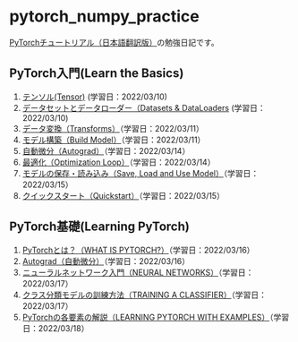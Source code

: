 # pytorch_numpy_practice

[PyTorchチュートリアル（日本語翻訳版）](https://yutaroogawa.github.io/pytorch_tutorials_jp/)の勉強日記です。

## PyTorch入門(Learn the Basics)

1. [テンソル(Tensor)](https://github.com/Aruminium/pytorch_numpy_practice/blob/main/Pytorch_Practice_tensorqs_1.ipynb) (学習日：2022/03/10)
2. [データセットとデータローダー（Datasets & DataLoaders](https://github.com/Aruminium/pytorch_numpy_practice/commit/d2e0327741d29cdf73614e4a8883e0101a349130) (学習日：2022/03/10)
3. [データ変換（Transforms）](https://github.com/Aruminium/pytorch_numpy_practice/blob/main/Pytorch_Practice_Transforms3.ipynb)（学習日：2022/03/11）
4. [モデル構築（Build Model）](https://github.com/Aruminium/pytorch_numpy_practice/blob/main/Learn_the_Basics/Pytorch_Practice_Build_Model4.ipynb)（学習日：2022/03/11）
5. [自動微分（Autograd）](https://github.com/Aruminium/pytorch_numpy_practice/blob/main/Learn_the_Basics/Pytorch_Practice_Autograd.ipynb)（学習日：2022/03/14）
6. [最適化（Optimization Loop）](https://github.com/Aruminium/pytorch_numpy_practice/blob/main/Learn_the_Basics/Pytorch_Practice_Optimization_Loop6.ipynb)（学習日：2022/03/14）
7. [モデルの保存・読み込み（Save, Load and Use Model）](https://github.com/Aruminium/pytorch_numpy_practice/blob/main/Learn_the_Basics/Pytorch_Practice_Save_Load_and_Use_Model7.ipynb)（学習日：2022/03/15）
8. [クイックスタート（Quickstart）](https://github.com/Aruminium/pytorch_numpy_practice/blob/main/Learn_the_Basics/Pytorch_Practice_Quickstart8.ipynb)（学習日：2022/03/15）

## PyTorch基礎(Learning PyTorch)

1. [PyTorchとは？（WHAT IS PYTORCH?）](https://github.com/Aruminium/pytorch_numpy_practice/blob/main/Learning_PyTorch/WHAT_IS_PYTORCH1.ipynb)（学習日：2022/03/16）
2. [Autograd（自動微分）](https://github.com/Aruminium/pytorch_numpy_practice/blob/main/Learning_PyTorch/Autograd2.ipynb)（学習日：2022/03/16）
3. [ニューラルネットワーク入門（NEURAL NETWORKS）](https://github.com/Aruminium/pytorch_numpy_practice/blob/main/Learning_PyTorch/NEURALNETWORKS3.ipynb)（学習日：2022/03/17）
4. [クラス分類モデルの訓練方法（TRAINING A CLASSIFIER）](https://github.com/Aruminium/pytorch_numpy_practice/blob/main/Learning_PyTorch/TRAINING_A_CLASSIFIER4.ipynb)（学習日：2022/03/17）
5. [PyTorchの各要素の解説（LEARNING PYTORCH WITH EXAMPLES）](https://github.com/Aruminium/pytorch_numpy_practice/blob/main/Learning_PyTorch/LEARNING_PYTORCH_WITH_EXAMPLES5.ipynb)（学習日：2022/03/18）
